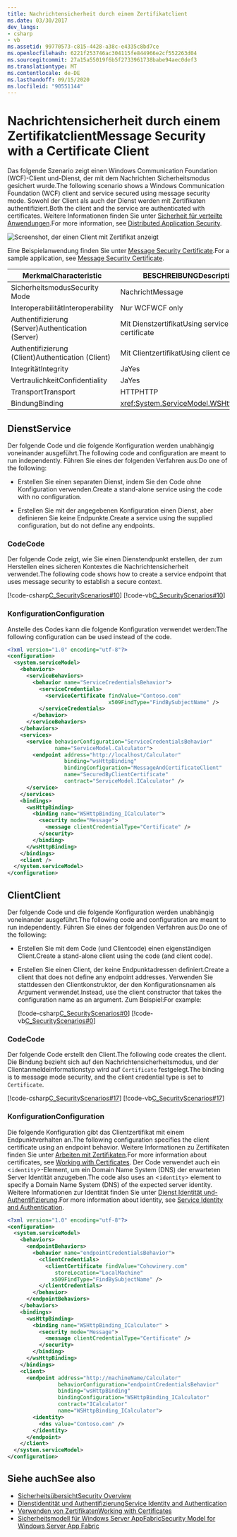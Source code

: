 ```yaml
---
title: Nachrichtensicherheit durch einem Zertifikatclient
ms.date: 03/30/2017
dev_langs:
- csharp
- vb
ms.assetid: 99770573-c815-4428-a38c-e4335c8bd7ce
ms.openlocfilehash: 6221f253746ac304115fe844966e2cf552263d04
ms.sourcegitcommit: 27a15a55019f6b5f2733961738babe94aec0def3
ms.translationtype: MT
ms.contentlocale: de-DE
ms.lasthandoff: 09/15/2020
ms.locfileid: "90551144"
---
```

# <a name="message-security-with-a-certificate-client"></a><span data-ttu-id="3d587-102">Nachrichtensicherheit durch einem Zertifikatclient</span><span class="sxs-lookup"><span data-stu-id="3d587-102">Message Security with a Certificate Client</span></span>
<span data-ttu-id="3d587-103">Das folgende Szenario zeigt einen Windows Communication Foundation (WCF)-Client und-Dienst, der mit dem Nachrichten Sicherheitsmodus gesichert wurde.</span><span class="sxs-lookup"><span data-stu-id="3d587-103">The following scenario shows a Windows Communication Foundation (WCF) client and service secured using message security mode.</span></span> <span data-ttu-id="3d587-104">Sowohl der Client als auch der Dienst werden mit Zertifikaten authentifiziert.</span><span class="sxs-lookup"><span data-stu-id="3d587-104">Both the client and the service are authenticated with certificates.</span></span> <span data-ttu-id="3d587-105">Weitere Informationen finden Sie unter [Sicherheit für verteilte Anwendungen](distributed-application-security.md).</span><span class="sxs-lookup"><span data-stu-id="3d587-105">For more information, see [Distributed Application Security](distributed-application-security.md).</span></span>

 ![Screenshot, der einen Client mit Zertifikat anzeigt](./media/message-security-with-a-certificate-client/client-with-certificate.gif)  
  
 <span data-ttu-id="3d587-107">Eine Beispielanwendung finden Sie unter [Message Security Certificate](../samples/message-security-certificate.md).</span><span class="sxs-lookup"><span data-stu-id="3d587-107">For a sample application, see [Message Security Certificate](../samples/message-security-certificate.md).</span></span>  

|<span data-ttu-id="3d587-108">Merkmal</span><span class="sxs-lookup"><span data-stu-id="3d587-108">Characteristic</span></span>|<span data-ttu-id="3d587-109">BESCHREIBUNG</span><span class="sxs-lookup"><span data-stu-id="3d587-109">Description</span></span>|  
|--------------------|-----------------|  
|<span data-ttu-id="3d587-110">Sicherheitsmodus</span><span class="sxs-lookup"><span data-stu-id="3d587-110">Security Mode</span></span>|<span data-ttu-id="3d587-111">Nachricht</span><span class="sxs-lookup"><span data-stu-id="3d587-111">Message</span></span>|  
|<span data-ttu-id="3d587-112">Interoperabilität</span><span class="sxs-lookup"><span data-stu-id="3d587-112">Interoperability</span></span>|<span data-ttu-id="3d587-113">Nur WCF</span><span class="sxs-lookup"><span data-stu-id="3d587-113">WCF only</span></span>|  
|<span data-ttu-id="3d587-114">Authentifizierung (Server)</span><span class="sxs-lookup"><span data-stu-id="3d587-114">Authentication (Server)</span></span>|<span data-ttu-id="3d587-115">Mit Dienstzertifikat</span><span class="sxs-lookup"><span data-stu-id="3d587-115">Using service certificate</span></span>|  
|<span data-ttu-id="3d587-116">Authentifizierung (Client)</span><span class="sxs-lookup"><span data-stu-id="3d587-116">Authentication (Client)</span></span>|<span data-ttu-id="3d587-117">Mit Clientzertifikat</span><span class="sxs-lookup"><span data-stu-id="3d587-117">Using client certificate</span></span>|  
|<span data-ttu-id="3d587-118">Integrität</span><span class="sxs-lookup"><span data-stu-id="3d587-118">Integrity</span></span>|<span data-ttu-id="3d587-119">Ja</span><span class="sxs-lookup"><span data-stu-id="3d587-119">Yes</span></span>|  
|<span data-ttu-id="3d587-120">Vertraulichkeit</span><span class="sxs-lookup"><span data-stu-id="3d587-120">Confidentiality</span></span>|<span data-ttu-id="3d587-121">Ja</span><span class="sxs-lookup"><span data-stu-id="3d587-121">Yes</span></span>|  
|<span data-ttu-id="3d587-122">Transport</span><span class="sxs-lookup"><span data-stu-id="3d587-122">Transport</span></span>|<span data-ttu-id="3d587-123">HTTP</span><span class="sxs-lookup"><span data-stu-id="3d587-123">HTTP</span></span>|  
|<span data-ttu-id="3d587-124">Bindung</span><span class="sxs-lookup"><span data-stu-id="3d587-124">Binding</span></span>|<xref:System.ServiceModel.WSHttpBinding>|  
  
## <a name="service"></a><span data-ttu-id="3d587-125">Dienst</span><span class="sxs-lookup"><span data-stu-id="3d587-125">Service</span></span>  
 <span data-ttu-id="3d587-126">Der folgende Code und die folgende Konfiguration werden unabhängig voneinander ausgeführt.</span><span class="sxs-lookup"><span data-stu-id="3d587-126">The following code and configuration are meant to run independently.</span></span> <span data-ttu-id="3d587-127">Führen Sie eines der folgenden Verfahren aus:</span><span class="sxs-lookup"><span data-stu-id="3d587-127">Do one of the following:</span></span>  
  
- <span data-ttu-id="3d587-128">Erstellen Sie einen separaten Dienst, indem Sie den Code ohne Konfiguration verwenden.</span><span class="sxs-lookup"><span data-stu-id="3d587-128">Create a stand-alone service using the code with no configuration.</span></span>  
  
- <span data-ttu-id="3d587-129">Erstellen Sie mit der angegebenen Konfiguration einen Dienst, aber definieren Sie keine Endpunkte.</span><span class="sxs-lookup"><span data-stu-id="3d587-129">Create a service using the supplied configuration, but do not define any endpoints.</span></span>  
  
### <a name="code"></a><span data-ttu-id="3d587-130">Code</span><span class="sxs-lookup"><span data-stu-id="3d587-130">Code</span></span>  
 <span data-ttu-id="3d587-131">Der folgende Code zeigt, wie Sie einen Dienstendpunkt erstellen, der zum Herstellen eines sicheren Kontextes die Nachrichtensicherheit verwendet.</span><span class="sxs-lookup"><span data-stu-id="3d587-131">The following code shows how to create a service endpoint that uses message security to establish a secure context.</span></span>  
  
 [!code-csharp[C_SecurityScenarios#10](../../../../samples/snippets/csharp/VS_Snippets_CFX/c_securityscenarios/cs/source.cs#10)]
 [!code-vb[C_SecurityScenarios#10](../../../../samples/snippets/visualbasic/VS_Snippets_CFX/c_securityscenarios/vb/source.vb#10)]  
  
### <a name="configuration"></a><span data-ttu-id="3d587-132">Konfiguration</span><span class="sxs-lookup"><span data-stu-id="3d587-132">Configuration</span></span>  
 <span data-ttu-id="3d587-133">Anstelle des Codes kann die folgende Konfiguration verwendet werden:</span><span class="sxs-lookup"><span data-stu-id="3d587-133">The following configuration can be used instead of the code.</span></span>  
  
```xml  
<?xml version="1.0" encoding="utf-8"?>  
<configuration>  
  <system.serviceModel>  
    <behaviors>  
      <serviceBehaviors>  
        <behavior name="ServiceCredentialsBehavior">  
          <serviceCredentials>  
            <serviceCertificate findValue="Contoso.com"  
                                x509FindType="FindBySubjectName" />  
          </serviceCredentials>  
        </behavior>  
      </serviceBehaviors>  
    </behaviors>  
    <services>  
      <service behaviorConfiguration="ServiceCredentialsBehavior"
               name="ServiceModel.Calculator">  
        <endpoint address="http://localhost/Calculator"
                  binding="wsHttpBinding"  
                  bindingConfiguration="MessageAndCertificateClient"
                  name="SecuredByClientCertificate"  
                  contract="ServiceModel.ICalculator" />  
      </service>  
    </services>  
    <bindings>  
      <wsHttpBinding>  
        <binding name="WSHttpBinding_ICalculator">  
          <security mode="Message">  
            <message clientCredentialType="Certificate" />  
          </security>  
        </binding>  
      </wsHttpBinding>  
    </bindings>  
    <client />  
  </system.serviceModel>  
</configuration>  
```  
  
## <a name="client"></a><span data-ttu-id="3d587-134">Client</span><span class="sxs-lookup"><span data-stu-id="3d587-134">Client</span></span>  
 <span data-ttu-id="3d587-135">Der folgende Code und die folgende Konfiguration werden unabhängig voneinander ausgeführt.</span><span class="sxs-lookup"><span data-stu-id="3d587-135">The following code and configuration are meant to run independently.</span></span> <span data-ttu-id="3d587-136">Führen Sie eines der folgenden Verfahren aus:</span><span class="sxs-lookup"><span data-stu-id="3d587-136">Do one of the following:</span></span>  
  
- <span data-ttu-id="3d587-137">Erstellen Sie mit dem Code (und Clientcode) einen eigenständigen Client.</span><span class="sxs-lookup"><span data-stu-id="3d587-137">Create a stand-alone client using the code (and client code).</span></span>  
  
- <span data-ttu-id="3d587-138">Erstellen Sie einen Client, der keine Endpunktadressen definiert.</span><span class="sxs-lookup"><span data-stu-id="3d587-138">Create a client that does not define any endpoint addresses.</span></span> <span data-ttu-id="3d587-139">Verwenden Sie stattdessen den Clientkonstruktor, der den Konfigurationsnamen als Argument verwendet.</span><span class="sxs-lookup"><span data-stu-id="3d587-139">Instead, use the client constructor that takes the configuration name as an argument.</span></span> <span data-ttu-id="3d587-140">Zum Beispiel:</span><span class="sxs-lookup"><span data-stu-id="3d587-140">For example:</span></span>  
  
     [!code-csharp[C_SecurityScenarios#0](../../../../samples/snippets/csharp/VS_Snippets_CFX/c_securityscenarios/cs/source.cs#0)]
     [!code-vb[C_SecurityScenarios#0](../../../../samples/snippets/visualbasic/VS_Snippets_CFX/c_securityscenarios/vb/source.vb#0)]  
  
### <a name="code"></a><span data-ttu-id="3d587-141">Code</span><span class="sxs-lookup"><span data-stu-id="3d587-141">Code</span></span>  
 <span data-ttu-id="3d587-142">Der folgende Code erstellt den Client.</span><span class="sxs-lookup"><span data-stu-id="3d587-142">The following code creates the client.</span></span> <span data-ttu-id="3d587-143">Die Bindung bezieht sich auf den Nachrichtensicherheitsmodus, und der Clientanmeldeinformationstyp wird auf `Certificate` festgelegt.</span><span class="sxs-lookup"><span data-stu-id="3d587-143">The binding is to message mode security, and the client credential type is set to `Certificate`.</span></span>  
  
 [!code-csharp[C_SecurityScenarios#17](../../../../samples/snippets/csharp/VS_Snippets_CFX/c_securityscenarios/cs/source.cs#17)]
 [!code-vb[C_SecurityScenarios#17](../../../../samples/snippets/visualbasic/VS_Snippets_CFX/c_securityscenarios/vb/source.vb#17)]  
  
### <a name="configuration"></a><span data-ttu-id="3d587-144">Konfiguration</span><span class="sxs-lookup"><span data-stu-id="3d587-144">Configuration</span></span>  
 <span data-ttu-id="3d587-145">Die folgende Konfiguration gibt das Clientzertifikat mit einem Endpunktverhalten an.</span><span class="sxs-lookup"><span data-stu-id="3d587-145">The following configuration specifies the client certificate using an endpoint behavior.</span></span> <span data-ttu-id="3d587-146">Weitere Informationen zu Zertifikaten finden Sie unter [Arbeiten mit Zertifikaten](working-with-certificates.md).</span><span class="sxs-lookup"><span data-stu-id="3d587-146">For more information about certificates, see [Working with Certificates](working-with-certificates.md).</span></span> <span data-ttu-id="3d587-147">Der Code verwendet auch ein <`identity`>-Element, um ein Domain Name System (DNS) der erwarteten Server Identität anzugeben.</span><span class="sxs-lookup"><span data-stu-id="3d587-147">The code also uses an <`identity`> element to specify a Domain Name System (DNS) of the expected server identity.</span></span> <span data-ttu-id="3d587-148">Weitere Informationen zur Identität finden Sie unter [Dienst Identität und-Authentifizierung](service-identity-and-authentication.md).</span><span class="sxs-lookup"><span data-stu-id="3d587-148">For more information about identity, see [Service Identity and Authentication](service-identity-and-authentication.md).</span></span>  
  
```xml  
<?xml version="1.0" encoding="utf-8"?>  
<configuration>  
  <system.serviceModel>  
    <behaviors>  
      <endpointBehaviors>  
        <behavior name="endpointCredentialsBehavior">  
          <clientCredentials>  
            <clientCertificate findValue="Cohowinery.com"
               storeLocation="LocalMachine"  
              x509FindType="FindBySubjectName" />  
          </clientCredentials>  
        </behavior>  
      </endpointBehaviors>  
    </behaviors>  
    <bindings>  
      <wsHttpBinding>  
        <binding name="WSHttpBinding_ICalculator" >  
          <security mode="Message">  
            <message clientCredentialType="Certificate" />  
          </security>  
        </binding>  
      </wsHttpBinding>  
    </bindings>  
    <client>  
      <endpoint address="http://machineName/Calculator"
                behaviorConfiguration="endpointCredentialsBehavior"  
                binding="wsHttpBinding"  
                bindingConfiguration="WSHttpBinding_ICalculator"  
                contract="ICalculator"  
                name="WSHttpBinding_ICalculator">  
        <identity>  
          <dns value="Contoso.com" />  
        </identity>  
      </endpoint>  
    </client>  
  </system.serviceModel>  
</configuration>  
```  
  
## <a name="see-also"></a><span data-ttu-id="3d587-149">Siehe auch</span><span class="sxs-lookup"><span data-stu-id="3d587-149">See also</span></span>

- [<span data-ttu-id="3d587-150">Sicherheitsübersicht</span><span class="sxs-lookup"><span data-stu-id="3d587-150">Security Overview</span></span>](security-overview.md)
- [<span data-ttu-id="3d587-151">Dienstidentität und Authentifizierung</span><span class="sxs-lookup"><span data-stu-id="3d587-151">Service Identity and Authentication</span></span>](service-identity-and-authentication.md)
- [<span data-ttu-id="3d587-152">Verwenden von Zertifikaten</span><span class="sxs-lookup"><span data-stu-id="3d587-152">Working with Certificates</span></span>](working-with-certificates.md)
- <span data-ttu-id="3d587-153">[Sicherheitsmodell für Windows Server AppFabric](/previous-versions/appfabric/ee677202(v=azure.10))</span><span class="sxs-lookup"><span data-stu-id="3d587-153">[Security Model for Windows Server App Fabric](/previous-versions/appfabric/ee677202(v=azure.10))</span></span>

